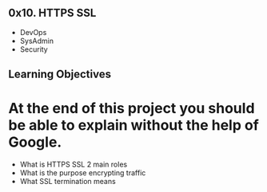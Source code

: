 ## 0x10. HTTPS SSL

* DevOps
* SysAdmin
* Security

## Learning Objectives

# At the end of this project you should be able to explain without the help of Google.

* What is HTTPS SSL 2 main roles
* What is the purpose encrypting traffic
* What SSL termination means
